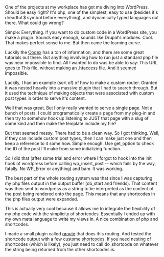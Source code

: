 One of the projects at my workplace has got me diving into WordPress. Should be
easy right? It's php, one of the simplest, easy to use (besides it's dreadful
$ symbol before everything), and dynamically typed languages out there. What 
could go wrong?

Simple: Everything. If you want to do custom code in a WordPress site, you make
a plugin. Sounds easy enough, sounds like Drupal's modules. Cool. That makes 
perfect sense to me. But then came the learning curve. 

Luckily the [Codex] has a ton of information, and there are some great tutorials
out there. But anything involving how to run just a standard php file was near
impossible to find. All I wanted to do was be able to say: This URL goes to This
file, without making an .htaccess file. And it seemed impossible. 

Luckily, I had an example (sort of) of how to make a custom router.
Granted it was nested heavily into a massive plugin that I had to search
through. But it used the technique of making objects that were
associated with custom post types in order to serve it's content. 

Well that was great. But I only really wanted to serve a single page.
Not a bunch of posts. I could programatically create a page from my
plug-in and then try to somehow hook up listening to JUST that page with
a slug of some kind and then make the template include my file? 

But that seemed messy. There had to be a clean way. So I got thinking.
Well, if they can include custom post types, then I can make just one
and then keep a reference to it some how. Simple enough. Use get_option
to check the ID of the post I'll make from some initializing function. 

So I did that (after some trial and error where I forgot to hook into
the init hook of wordpress before calling wp_insert_post -- which fails
by the way, fatally. No WP_Error or anything) and bam. It was working. 

The best part of the whole routing system was that since I was capturing
my php files output in the output buffer (ob_start and friends). That
content was then sent to wordpress as a string to be interpreted as the 
content of the post being rendered onto the page. This means that any 
shortcodes in the php files output were expanded. 

This is actually very cool because it allows me to integrate the 
flexibility of my php code with the simplicity of shortcodes. Essentially
I ended up with my own meta language to write my views in. A nice combination
of php and shortcodes. 

I made a small plugin called [qroute] that does this routing. And tested 
the shortcode output with a few custome [shortcodes]. If you need nesting
of shortcodes (which is likely), you just need to call do_shortcode on 
whatever the string being returned from the other shortcodes is. 


[shortcodes]:https://github.com/EJEHardenberg/dealcodes
[qroute]:https://github.com/EJEHardenberg/qroute
[Codex]:codex.wordpress.org
